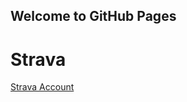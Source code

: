 ## Welcome to GitHub Pages
# Strava
<p><a href="https://strava.com/athletes/91865061"">Strava Account</a></p>